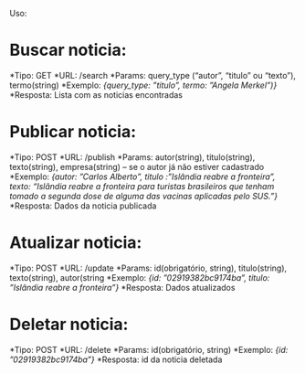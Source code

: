 Uso:

# Buscar noticia:
*Tipo: GET
*URL: /search
*Params:  query_type (“autor”, “titulo” ou “texto”),  termo(string)
*Exemplo:  _{query_type:  ”titulo”,  termo:  ”Angela Merkel”)}_
*Resposta: Lista com as noticias encontradas
# Publicar noticia:
*Tipo: POST
*URL: /publish
*Params:  autor(string), titulo(string), texto(string), empresa(string) – se o autor já não estiver cadastrado   
*Exemplo:  _{autor:  ”Carlos Alberto”, titulo :”Islândia reabre a fronteira”, texto:  “Islândia reabre a fronteira para turistas brasileiros que tenham tomado a segunda dose de alguma das vacinas aplicadas pelo SUS.”}_
*Resposta: Dados da noticia publicada
# Atualizar noticia:
*Tipo: POST
*URL: /update
*Params:  id(obrigatório, string),  titulo(string), texto(string),  autor(string
*Exemplo:  _{id: ”02919382bc9174ba”, titulo: ”Islândia reabre a fronteira”}_
*Resposta: Dados atualizados
# Deletar noticia:
*Tipo: POST
*URL: /delete
*Params:  id(obrigatório, string)
*Exemplo:  _{id: ”02919382bc9174ba”}_
*Resposta: id da noticia deletada
